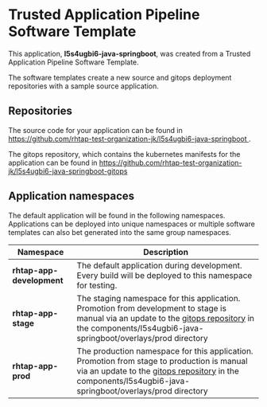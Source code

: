 # Trusted Application Pipeline Software Template

This application, **l5s4ugbi6-java-springboot**, was created from a Trusted Application Pipeline Software Template.

The software templates create a new source and gitops deployment repositories with a sample source application. 

## Repositories

The source code for your application can be found in [https://github.com/rhtap-test-organization-jk/l5s4ugbi6-java-springboot ](https://github.com/rhtap-test-organization-jk/l5s4ugbi6-java-springboot ).
 
The gitops repository, which contains the kubernetes manifests for the application can be found in 
[https://github.com/rhtap-test-organization-jk/l5s4ugbi6-java-springboot-gitops ](https://github.com/rhtap-test-organization-jk/l5s4ugbi6-java-springboot-gitops ) 

## Application namespaces 

The default application will be found in the following namespaces. Applications can be deployed into unique namespaces or multiple software templates can also bet generated into the same group namespaces.  

|  Namespace   |  Description   |  
| -------- | -------- |   
| **rhtap-app-development** | The default application during development. Every build will be deployed to this namespace for testing. | 
| **rhtap-app-stage** | The staging namespace for this application. Promotion from development to stage is manual via an update to the [gitops repository](https://github.com/rhtap-test-organization-jk/l5s4ugbi6-java-springboot-gitops ) in the components/l5s4ugbi6-java-springboot/overlays/prod directory |  
| **rhtap-app-prod** | The production namespace for this application. Promotion from stage to production is manual via an update to the [gitops repository](https://github.com/rhtap-test-organization-jk/l5s4ugbi6-java-springboot-gitops ) in the components/l5s4ugbi6-java-springboot/overlays/prod directory | 